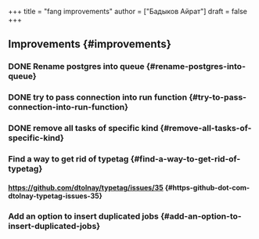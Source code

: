 +++
title = "fang improvements"
author = ["Бадыков Айрат"]
draft = false
+++

## Improvements {#improvements}


### <span class="org-todo done DONE">DONE</span> Rename postgres into queue {#rename-postgres-into-queue}


### <span class="org-todo done DONE">DONE</span> try to pass connection into run function {#try-to-pass-connection-into-run-function}


### <span class="org-todo done DONE">DONE</span> remove all tasks of specific kind {#remove-all-tasks-of-specific-kind}


### Find a way to get rid of typetag {#find-a-way-to-get-rid-of-typetag}


#### <https://github.com/dtolnay/typetag/issues/35> {#https-github-dot-com-dtolnay-typetag-issues-35}


### Add an option to insert duplicated jobs {#add-an-option-to-insert-duplicated-jobs}
